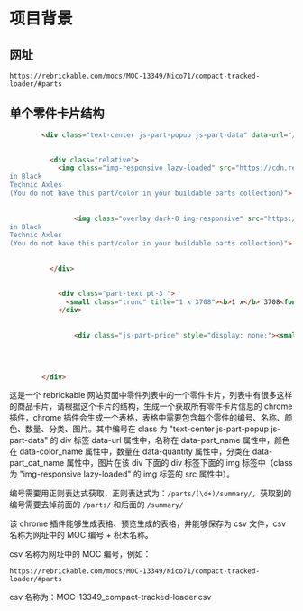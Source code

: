 # 项目背景

## 网址

`https://rebrickable.com/mocs/MOC-13349/Nico71/compact-tracked-loader/#parts`

## 单个零件卡片结构

```html
        <div class="text-center js-part-popup js-part-data" data-url="/parts/3708/summary/" data-part_id="23836" data-list_part_type="InvPart" data-list_part_id="1585720" data-can_edit="0" data-part_name="Technic Axle 12" data-part_cat_name="Technic Axles" data-color_id="0" data-color_name="Black" data-color_hsv="#001dd3 05131D" data-quantity="1" data-is_spare="0" data-price="2.7666606800000000">

          
          <div class="relative">
            <img class="img-responsive lazy-loaded" src="https://cdn.rebrickable.com/media/thumbs/parts/elements/370826.jpg/85x85p.jpg?1658325743.3637855" data-src="https://cdn.rebrickable.com/media/thumbs/parts/elements/370826.jpg/85x85p.jpg?1658325743.3637855" width="85" height="85" title="3708 Technic Axle 12
in Black
Technic Axles
(You do not have this part/color in your buildable parts collection)">
            
              
                <img class="overlay dark-0 img-responsive" src="https://rebrickable.com/static/img/overlays/ov_12.png?1692235612.5594056" width="85" height="85" title="3708 Technic Axle 12
in Black
Technic Axles
(You do not have this part/color in your buildable parts collection)">
              
            
          </div>

          
            <div class="part-text pt-3 ">
              <small class="trunc" title="1 x 3708"><b>1 x</b> 3708<font class="__Cici__translate__ __Cici_translate_similar_text_content__"><font class="__Cici_translate_origin_node__" style="display: none;"><b data-text-content="1 x">1 x</b> 3708</font> <font class="__Cici_translate_translated_inject_node__" style="display: inline-block;"><span>1 x 3708</span></font></font></small>
            </div>
            
              
                <div class="js-part-price" style="display: none;"><small>CN¥2.77</small></div>
              
            
          

        </div>
```


这是一个 rebrickable 网站页面中零件列表中的一个零件卡片，列表中有很多这样的商品卡片，请根据这个卡片的结构，生成一个获取所有零件卡片信息的 chrome 插件，chrome 插件会生成一个表格，表格中需要包含每个零件的编号、名称、颜色、数量、分类、图片。其中编号在 class 为 "text-center js-part-popup js-part-data" 的 div 标签 data-url 属性中，名称在 data-part_name 属性中，颜色在 data-color_name 属性中，数量在 data-quantity 属性中，分类在 data-part_cat_name 属性中，图片在该 div 下面的 div 标签下面的 img 标签中（class 为 "img-responsive lazy-loaded" 的 img 标签的 src 属性中）。

编号需要用正则表达式获取，正则表达式为：`/parts/(\d+)/summary/`，获取到的编号需要去掉前面的 `/parts/` 和后面的 `/summary/`

该 chrome 插件能够生成表格、预览生成的表格，并能够保存为 csv 文件，csv 名称为网址中的 MOC 编号 + 积木名称。

csv 名称为网址中的 MOC 编号，例如：

`https://rebrickable.com/mocs/MOC-13349/Nico71/compact-tracked-loader/#parts`

csv 名称为：MOC-13349_compact-tracked-loader.csv
